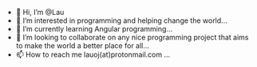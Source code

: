- 👋 Hi, I’m @Lau
- 👀 I’m interested in programming and helping change the world...
- 🌱 I’m currently learning Angular programming...
- 💞️ I’m looking to collaborate on any nice programming project that aims to make the world a better place for all...
- 📫 How to reach me lauoj(at)protonmail.com ...

<!---
LauOJ/LauOJ is a ✨ special ✨ repository because its `README.md` (this file) appears on your GitHub profile.
You can click the Preview link to take a look at your changes.
--->
